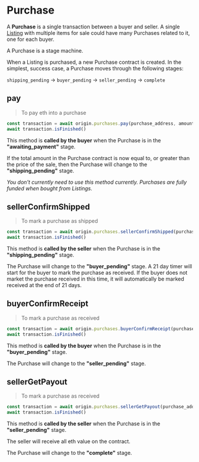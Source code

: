 # Purchase

A **Purchase** is a single transaction between a buyer and seller. A single [Listing](#listing) with multiple items for sale could have many Purchases related to it, one for each buyer.

A Purchase is a stage machine. 

When a Listing is purchased, a new Purchase contract is created. In the simplest, success case, a Purchase moves through the following stages:

`shipping_pending` → `buyer_pending` → `seller_pending` → `complete`

## pay

> To pay eth into a purchase

```javascript
const transaction = await origin.purchases.pay(purchase_address, amountWei)
await transaction.isFinished()
``` 

This method is **called by the buyer** when the Purchase is in the **"awaiting_payment"** stage.

If the total amount in the Purchase contract is now equal to, or greater than the price of the sale, then the Purchase will change to the **"shipping_pending"** stage.

_You don't currently need to use this method currently. Purchases are fully funded when bought from Listings._

## sellerConfirmShipped

> To mark a purchase as shipped

```javascript
const transaction = await origin.purchases.sellerConfirmShipped(purchase_address)
await transaction.isFinished()
```

This method is **called by the seller** when the Purchase is in the **"shipping_pending"** stage.

The Purchase will change to the **"buyer_pending"** stage. A 21 day timer will start for the buyer to mark the purchase as received. If the buyer does not market the purchase received in this time, it will automatically be marked received at the end of 21 days.

## buyerConfirmReceipt

> To mark a purchase as received

```javascript
const transaction = await origin.purchases.buyerConfirmReceipt(purchase_address)
await transaction.isFinished()
```

This method is **called by the buyer** when the Purchase is in the **"buyer_pending"** stage.

The Purchase will change to the **"seller_pending"** stage.

## sellerGetPayout

> To mark a purchase as received

```javascript
const transaction = await origin.purchases.sellerGetPayout(purchase_address)
await transaction.isFinished()
```

This method is **called by the seller** when the Purchase is in the **"seller_pending"** stage.

The seller will receive all eth value on the contract.

The Purchase will change to the **"complete"** stage.